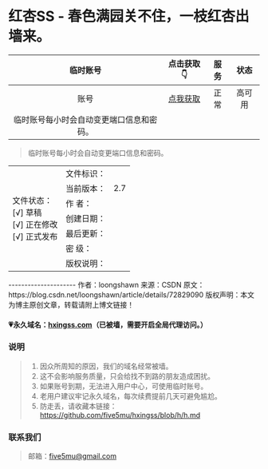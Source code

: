 # 红杏SS - 春色满园关不住，一枝红杏出墙来。

| 临时账号 | 点击获取👇 | 服务 | 状态 |
| :----: | :----: | :----: | :----: |
| 账号 | [点我获取](https://free.5mu.me) | 正常 | 高可用 |
| 临时账号每小时会自动变更端口信息和密码。 |

> 临时账号每小时会自动变更端口信息和密码。


<table>
<tr>
    <td rowspan="7"> 文件状态：<br/>
        [√] 草稿<br/>
        [√] 正在修改<br/>
        [√] 正式发布 </td>
    <td>文件标识：</td>
    <td> </td>
</tr>
<tr>
    <td>当前版本：</td>
    <td>2.7</td>
</tr>
<tr>
    <td>作    者：</td>
    <td></td>
</tr>
<tr>
    <td>创建日期：</td>
    <td></td>
</tr>
<tr>
    <td>最后更新：</td>
    <td></td>
</tr>
<tr>
    <td>密    级：</td>
    <td></td>
</tr>
<tr>
    <td>版权说明：</td>
    <td></td>
</tr>
</table>
--------------------- 
作者：loongshawn 
来源：CSDN 
原文：https://blog.csdn.net/loongshawn/article/details/72829090 
版权声明：本文为博主原创文章，转载请附上博文链接！


#### 💗永久域名：[hxingss.com](http://hxingss.com)（已被墙，需要开启全局代理访问。）

### 说明

> 1. 因众所周知的原因，我们的域名经常被墙。
> 2. 这不会影响服务质量，只会给找不到路的朋友造成困扰。
> 3. 如果账号到期，无法进入用户中心，可使用临时账号。
> 4. 老用户建议牢记永久域名，每次续费提前几天可避免尴尬。
> 5. 防走丢，请收藏本链接：https://github.com/five5mu/hxingss/blob/h/h.md

### 联系我们

> 邮箱：five5mu@gmail.com
